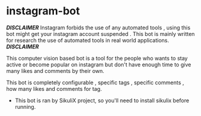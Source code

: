 # instagram-bot

***DISCLAIMER***
Instagram forbids the use of any automated tools , 
using this bot might get your instagram account suspended .
This bot is mainly written for research the use of automated tools in real world applications.
***DISCLAIMER***


This computer vision based bot is a tool for the people who wants to stay active or become popular on instagram
but don't have enough time to give many likes and comments by their own.

This bot is completely configurable , specific tags , specific comments , how many likes and comments for tag.

* This bot is ran by SikuliX project, so you'll need to install sikulix before running. 
